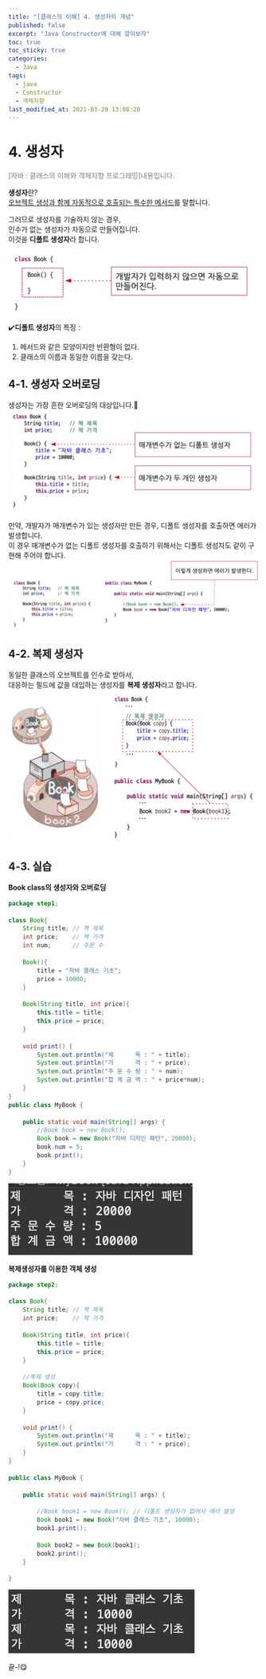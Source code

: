 ```yaml
---
title: "[클래스의 이해] 4. 생성자의 개념"
published: false
excerpt: "Java Constructor에 대해 알아보자"
toc: true
toc_sticky: true
categories:
  - Java
tags:
  - java
  - Constructor
  - 객체지향
last_modified_at: 2021-03-29 13:08:20
---
```


# 4. 생성자
<span style="color:grey">[자바 : 클래스의 이해와 객체지향 프로그래밍]내용입니다.</span>
  
**생성자**란?  
<u>오브젝트 생성과 함께 자동적으로 호출되는 특수한 메서드</u>를 말합니다.  
  
그러므로 생성자를 기술하지 않는 경우,  
인수가 없는 생성자가 자동으로 만들어집니다.  
이것을 **디폴트 생성자**라 합니다.  

![이미지](/assets/images/Java_클래스의_이해/4강/constructor1.png)

✔️**디폴트 생성자**의 특징 :  
1. 메서드와 같은 모양이지만 반환형이 없다.  
2. 클래스의 이름과 동일한 이름을 갖는다.  

## 4-1. 생성자 오버로딩
생성자는 가장 흔한 오버로딩의 대상입니다.🌝
![이미지](/assets/images/Java_클래스의_이해/4강/constructor2.png)
  
만약, 개발자가 매개변수가 있는 생성자만 만든 경우, 디폴트 생성자를 호출하면 에러가 발생합니다.  
이 경우 매개변수가 없는 디폴트 생성자를 호출하기 위해서는 디폴트 생성자도 같이 구현해 주어야 합니다.  
![이미지](/assets/images/Java_클래스의_이해/4강/constructor3.png)

## 4-2. 복제 생성자
동일한 클래스의 오브젝트를 인수로 받아서,  
대응하는 필드에 값을 대입하는 생성자를 **복제 생성자**라고 합니다.  
![이미지](/assets/images/Java_클래스의_이해/4강/constructor4.png)

## 4-3. 실습
  
**Book class의 생성자와 오버로딩**  

```java
package step1;

class Book{
	String title; // 책 제목
	int price; 	  // 책 가격
	int num; 	  // 주문 수
	
	Book(){
		title = "자바 클래스 기초";
		price = 10000;
	}
	
	Book(String title, int price){
		this.title = title;
		this.price = price;
	}
	
	void print() {
		System.out.println("제      목 : " + title);
		System.out.println("가      격 : " + price);
		System.out.println("주 문 수 량 : " + num);
		System.out.println("합 계 금 액 : " + price*num);
	}
}
public class MyBook {

	public static void main(String[] args) {
		//Book book = new Book();
		Book book = new Book("자바 디자인 패턴", 20000);
		book.num = 5;
		book.print();
	}
}
```
![이미지](/assets/images/Java_클래스의_이해/4강/constructor5.png)

**복제생성자를 이용한 객체 생성**  
   
```java
package step2;

class Book{
	String title; // 책 제목
	int price;    // 책 가격
	
	Book(String title, int price){
		this.title = title;
		this.price = price;
	}
	
	//복제 생성
	Book(Book copy){
		title = copy.title;
		price = copy.price;
	}
	
	void print() {
		System.out.println("제      목 : " + title);
		System.out.println("가      격 : " + price);
	}
}

public class MyBook {

	public static void main(String[] args) {

		//Book book1 = new Book(); // 디폴트 생성자가 없어서 에러 발생
		Book book1 = new Book("자바 클래스 기초", 10000);
		book1.print();
		
		Book book2 = new Book(book1);
		book2.print();
	}

}

```
![이미지](/assets/images/Java_클래스의_이해/4강/constructor6.png)
  
  
끝-!😋